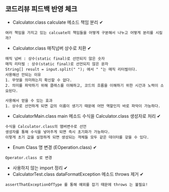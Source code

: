 ## 코드리뷰 피드백 반영 체크

- Calculator.class calculate 메소드 책임 분리 ✔
```
여러 책임을 가지고 있는 calcuate의 책임들을 어떻게 구분해서 나누고 어떻게 분리를 시킬까?
```
- Calculator.class 매직넘버 상수로 치환 ✔
```
매직 넘버 : 상수(static final)로 선언되지 않은 숫자
매직 리터럴 : 상수(static final)로 선언되지 않은 문자
String[] result = input.split(" "); 에서 " "는 매직 리터럴이다.
사용해선 안되는 이유
1. 무엇을 의미하는지 확신할 수 없다.
2. 의미를 파악하기 위해 클래스를 이해하고, 코드의 흐름을 이해하기 위한 시간과 노력이 소요된다.

사용해서 얻을 수 있는 효과
1. 상수로 선언하게 되면 값의 이름이 생기기 때문에 어떤 역할인지 바로 파악이 가능하다.
```
- CalculatorMain.class main 메소드 수식을 Calculator.class 생성자로 처리 ✔
```
수식을 Calculator.class의 맴버변수로 선언
생성자를 통해 수식을 넣어주게 되면 즉시 초기화가 가능하다.
이렇게 초기 값을 설정하게 되면 생성되는 객체들 모두 같은 데이터를 갖을 수 있다.
```
- Enum Class 명 변경 (EOperation.class) ✔
```
Operator.class 로 변경
```
- 사용하지 않는 import 정리 ✔
- CalculatorTest.class dataFormatException 메소드 throws 제거 ✔
```
assertThatExceptionOfType 를 통해 예외를 잡기 때문에 throws 는 불필요!
```